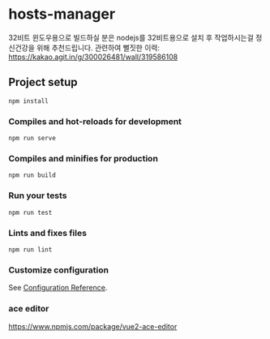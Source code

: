 # hosts-manager

32비트 윈도우용으로 빌드하실 분은 nodejs를 32비트용으로 설치 후 작업하시는걸 정신건강을 위해 추천드립니다.
관련하여 뻘짓한 이력: https://kakao.agit.in/g/300026481/wall/319586108

## Project setup
```
npm install
```

### Compiles and hot-reloads for development
```
npm run serve
```

### Compiles and minifies for production
```
npm run build
```

### Run your tests
```
npm run test
```

### Lints and fixes files
```
npm run lint
```

### Customize configuration
See [Configuration Reference](https://cli.vuejs.org/config/).


### ace editor
https://www.npmjs.com/package/vue2-ace-editor
